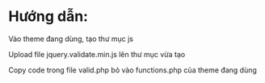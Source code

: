 <h1>Hướng dẫn:</h1>
<p>Vào theme đang dùng, tạo thư mục js</p>
<p>Upload file jquery.validate.min.js lên thư mục vừa tạo</p>
<p>Copy code trong file valid.php bỏ vào functions.php của theme đang dùng</p>
